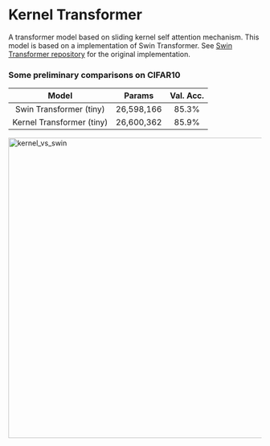 # Kernel Transformer
A transformer model based on sliding kernel self attention mechanism. This model is based on a implementation of Swin Transformer. See [Swin Transformer repository](https://github.com/microsoft/Swin-Transformer) for the original implementation.

### Some preliminary comparisons on CIFAR10
| Model | Params | Val. Acc. |
| :---: | :---: | :---: |
| Swin Transformer (tiny) | 26,598,166 | 85.3% |
| Kernel Transformer (tiny) | 26,600,362 | 85.9% |

<img width="598" alt="kernel_vs_swin" src="https://github.com/miraclefactory/kernel-transformer/assets/89094576/4d5581c2-bc09-4ac0-bd23-6f188dd011f1">

